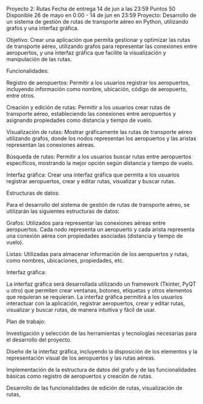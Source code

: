 Proyecto 2: Rutas
Fecha de entrega 14 de jun a las 23:59 Puntos 50 Disponible 26 de mayo en 0:00 - 14 de jun en 23:59
Proyecto: Desarrollo de un sistema de gestión de rutas de transporte aéreo en Python, utilizando grafos y una interfaz gráfica.

Objetivo: Crear una aplicación que permita gestionar y optimizar las rutas de transporte aéreo, utilizando grafos para representar las conexiones entre aeropuertos, y una interfaz gráfica que facilite la visualización y manipulación de las rutas.

Funcionalidades:

Registro de aeropuertos: Permitir a los usuarios registrar los aeropuertos, incluyendo información como nombre, ubicación, código de aeropuerto, entre otros.

Creación y edición de rutas: Permitir a los usuarios crear rutas de transporte aéreo, estableciendo las conexiones entre aeropuertos y asignando propiedades como distancia y tiempo de vuelo.

Visualización de rutas: Mostrar gráficamente las rutas de transporte aéreo utilizando grafos, donde los nodos representan los aeropuertos y las aristas representan las conexiones aéreas.

Búsqueda de rutas: Permitir a los usuarios buscar rutas entre aeropuertos específicos, mostrando la mejor opción según distancia y tiempo de vuelo.

Interfaz gráfica: Crear una interfaz gráfica que permita a los usuarios registrar aeropuertos, crear y editar rutas, visualizar y buscar rutas.

Estructuras de datos:

Para el desarrollo del sistema de gestión de rutas de transporte aéreo, se utilizarán las siguientes estructuras de datos:

Grafos: Utilizados para representar las conexiones aéreas entre aeropuertos. Cada nodo representa un aeropuerto y cada arista representa una conexión aérea con propiedades asociadas (distancia y tiempo de vuelo).

Listas: Utilizadas para almacenar información de los aeropuertos y rutas, como nombres, ubicaciones, propiedades, etc.

Interfaz gráfica:

La interfaz gráfica será desarrollada utilizando un framework (Tkinter, PyQT u otro) que permiten crear ventanas, botones, etiquetas y otros elementos que requieran se requieran. La interfaz gráfica permitirá a los usuarios interactuar con la aplicación, registrar aeropuertos, crear y editar rutas, visualizar y buscar rutas, de manera intuitiva y fácil de usar.

Plan de trabajo:

Investigación y selección de las herramientas y tecnologías necesarias para el desarrollo del proyecto.

Diseño de la interfaz gráfica, incluyendo la disposición de los elementos y la representación visual de los aeropuertos y las rutas aéreas.

Implementación de la estructura de datos del grafo y de las funcionalidades básicas como registro de aeropuertos y creación de rutas.

Desarrollo de las funcionalidades de edición de rutas, visualización de rutas,